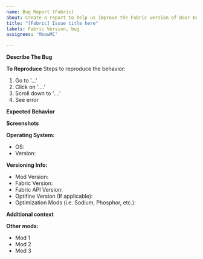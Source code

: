 ```yaml
---
name: Bug Report (Fabric)
about: Create a report to help us improve the Fabric version of Door Knocker.
title: "[Fabric] Issue title here"
labels: Fabric Version, bug
assignees: 'MeowMC'

---
```


**Describe The Bug**
<!--A clear and concise description of what the bug is.-->


**To Reproduce**
Steps to reproduce the behavior:
1. Go to '...'
2. Click on '....'
3. Scroll down to '....'
4. See error

**Expected Behavior**
<!--A clear and concise description of what you expected to happen.-->


**Screenshots**
<!--If applicable, add screenshots to help explain your problem.-->


**Operating System:**
 - OS: 
 - Version: 

**Versioning Info:**
 - Mod Version: 
 - Fabric Version: 
 - Fabric API Version: 
 - Optifine Version (If applicable): 
- Optimization Mods (i.e. Sodium, Phosphor, etc.): 

**Additional context**
<!--Add any other context about the problem here.-->


**Other mods:**
<!--Please list all additional mods you are using below-->
 - Mod 1
 - Mod 2
 - Mod 3
